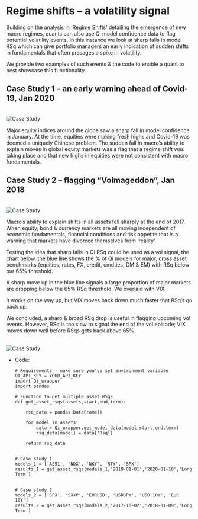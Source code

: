 # Regime shifts – a volatility signal

Building on the analysis in ‘Regime Shifts’ detailing the emergence of new macro regimes, quants can also use Qi model confidence data to flag potential volatility events. In this instance we look at sharp falls in model RSq which can give portfolio managers an early indication of sudden shifts in fundamentals that often presages a spike in volatility.

We provide two examples of such events & the code to enable a quant to best showcase this functionality.

## Case Study 1 – an early warning ahead of Covid-19, Jan 2020

<br>
<img src="https://github.com/Quant-Insight/API_Starter_Kit/blob/master/img/rsq_plot1.png" alt="Case Study"/>
</br>

Major equity indices around the globe saw a sharp fall in model confidence in January. At the time, equities were making fresh highs and Covid-19 was deemed a uniquely Chinese problem. The sudden fall in macro’s ability to explain moves in global equity markets was a flag that a regime shift was taking place and that new highs in equities were not consistent with macro fundamentals.
 
## Case Study 2 – flagging “Volmageddon”, Jan 2018

<br>
<img src="https://github.com/Quant-Insight/API_Starter_Kit/blob/master/img/rsq_plot2.png" alt="Case Study"/>
</br>

Macro’s ability to explain shifts in all assets fell sharply at the end of 2017. When equity, bond & currency markets are all moving independent of economic fundamentals, financial conditions and risk appetite that is a warning that markets have divorced themselves from ‘reality’. 

Testing the idea that sharp falls in Qi RSq could be used as a vol signal, the chart below, the blue line shows the % of Qi models for major, cross asset benchmarks (equities, rates, FX, credit, cmdties, DM & EM) with RSq below our 65% threshold.
 
A sharp move up in the blue line signals a large proportion of major markets are dropping below the 65% RSq threshold. We overlaid with VIX.
 
It works on the way up, but VIX moves back down much faster that RSq’s go back up.
 
We concluded, a sharp & broad RSq drop is useful in flagging upcoming vol events. However, RSq is too slow to signal the end of the vol episode; VIX moves down well before RSqs gets back above 65%.

<br>
<img src="https://github.com/Quant-Insight/API_Starter_Kit/blob/master/img/vix and RSq.png" alt="Case Study"/>
</br>

* Code:

      # Requirements - make sure you've set environment variable QI_API_KEY = YOUR_API_KEY
      import Qi_wrapper
      import pandas
      
      # Function to get multiple asset RSqs
      def get_asset_rsqs(assets,start,end,term):

          rsq_data = pandas.DataFrame()

          for model in assets:
              data = Qi_wrapper.get_model_data(model,start,end,term)
              rsq_data[model] = data['Rsq']

          return rsq_data


      # Case study 1
      models_1 = ['AS51', 'NDX', 'NKY', 'RTY', 'SPX']
      results_1 = get_asset_rsqs(models_1,'2019-01-01','2020-01-10','Long Term')


      # Case study 2
      models_2 = ['SPX', 'SXXP', 'EURUSD', 'USDJPY', 'USD 10Y', 'EUR 10Y']
      results_2 = get_asset_rsqs(models_2,'2017-10-02','2018-01-09','Long Term')
